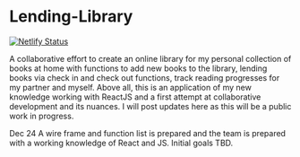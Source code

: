 # Lending-Library
[![Netlify Status](https://api.netlify.com/api/v1/badges/4bbec547-be25-4a72-aaf4-d0584c9633b7/deploy-status)](https://app.netlify.com/sites/lendinglibrarybythelads/deploys)


A collaborative effort to create an online library for my personal collection of books at home with functions to add new books to the library, lending books via check in 
and check out functions, track reading progresses for my partner and myself. Above all, this is an application of my new knowledge working with ReactJS and a first attempt
at collaborative development and its nuances. I will post updates here as this will be a public work in progress.

Dec 24 
A wire frame and function list is prepared and the team is prepared with a working knowledge of React and JS. Initial goals TBD.
